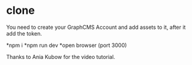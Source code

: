 # clone

You need to create your GraphCMS Account and add assets to it, after it add the token.

*npm i
*npm run dev
*open browser (port 3000)

Thanks to Ania Kubow for the video tutorial.


